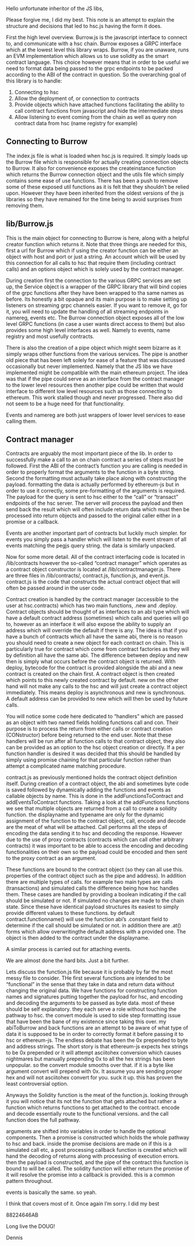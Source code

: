 Hello unfortunate inheritor of the JS libs,

Please forgive me, I did my best. This note is an attempt to explain the structure and decisions that led to hsc.js having the form it does.

First the high level overview. Burrow.js is the javascript interface to connect to, and communicate with a hsc chain. Burrow exposes a GRPC interface which at the lowest level this library wraps. Burrow, if you are unaware, runs an EVM implementation which allows us to use solidity as the smart contract language. This choice however means that in order to be useful we need to format data being passed to the grpc endpoints to be packed according to the ABI of the contract in question. So the overarching goal of this library is to handle:

1. Connecting to hsc
2. Allow the deployment of, or connection to contracts
3. Provide objects which have attached functions facilitating the ability to call contract functions from javascript and hide the intermediate steps
4. Allow listening to event coming from the chain as well as query non contract data from hsc (name registry for example)


## Connecting to Burrow

The index.js file is what is loaded when hsc.js is required. It simply loads up the Burrow file which is responsible for actually creating connection objects to Burrow. It also for convenience exposes the createinstance function which returns the Burrow connection object and the utils file which simply contains some ease of use functions. There has been a push to remove some of these exposed util functions as it is felt that they shouldn’t be relied upon. However they have been inherited from the oldest versions of the js libraries so they have remained for the time being to avoid surprises from removing them.

## lib/Burrow.js

This is the main object for connecting to Burrow is here, along with a helpful creator function which returns it. Note that three things are needed for this, first a url for Burrow which if using the creator function can be either an object with host and port or just a string. An account which will be used by this connection for all calls to hsc that require them (including contract calls) and an options object which is solely used by the contract manager.

During creation first the connection to the various GRPC services are set up, the Service object is a wrapper of the GRPC library that will bind copies of the grpc functions after they have been wrapped to tha same names as before. Its honestly a bit opaque and its main purpose is to make setting up listeners on streaming grpc channels easier. If you want to remove it, go for it, you will need to update the handling of all streaming endpoints in namereg, events etc.
The Burrow connection object exposes all of the low level GRPC functions (in case a user wants direct access to them) but also provides some high level interfaces as well. Namely to events, name registry and most usefully contracts.

There is also the creation of a pipe object which might seem bizarre as it simply wraps other functions from the various services. The pipe is another old piece that has been left solely for ease of a feature that was discussed occasionally but never implemented. Namely that the JS libs we have implemented might be compatible with the main ethereum project. The idea was that if the pipe could serve as an interface from the contract manager to the lower level resources then another pipe could be written that would interface to different low level resources such as those connecting to ethereum. This work stalled though and never progressed. There also did not seem to be a huge need for that functionality.

Events and namereg are both just wrappers of lower level services to ease calling them.



## Contract manager

Contracts are arguably the most important piece of the lib. In order to successfully make a call to an on chain contract a series of steps must be followed. First the ABI of the contract’s function you are calling is needed in order to properly format the arguments to the function in a byte string. Second the formatting must actually take place along with constructing the payload. formatting the data is actually performed by ethereum-js but in order to use it correctly, some pre-formatting of the arguments is required. The payload for the query is sent to hsc either to the “call” or “transact” endpoints of the hsc server. The server will process the payload and then send back the result which will often include return data which must then be processed into return objects and passed to the original caller either in a promise or a callback.

Events are another important part of contracts but luckily much simpler. for events you simply pass a handler which will listen to the event stream of all events matching the pegjs query string. the data is similarly unpacked.

Now for some more detail. All of the contract interfacing code is located in /lib/contracts however the so-called “contract manager” which operates as a contract object constructor is located at /lib/contractmanager.js. There are three files in /lib/contracts/, contract.js, function.js, and event.js. contract.js is the code that constructs the actual contract object that will often be passed around in the user code. 

Contract creation is handled by the contract manager (accessible to the user at hsc.contracts) which has two main functions, .new and .deploy. Contract objects should be thought of as interfaces to an abi type which will have a default contract  address (sometimes) which calls and queries will go to, however as an interface it will also expose the ability to supply an address which will override the default if there is any. The idea is that if you have a bunch of contracts which all have the same abi, there is no reason you should need to create a new object for each contract on chain. This is particularly true for contract which come from contract factories as they will by definition all have the same abi. The difference between deploy and new then is simply what occurs before the contract object is returned. With deploy, bytecode for the contract is provided alongside the abi and a new contract is created on the chain first. A contract object is then created which points to this newly created contract by default. new on the other hand will not make any calls to the hsc and will just create a contract object immediately. This means deploy is asynchronous and new is synchronous. A default address can be provided to new which will then be used by future calls.

You will notice some code here dedicated to “handlers” which are passed as an object with two named fields holding functions call and con. Their purpose is to process the return from either calls or contract creation (CONstructor) before being returned to the end user. Note that these handlers will be run after all function calls to that contract object, they also can be provided as an option to the hsc object creation or directly. If a per function handler is desired it was decided that this should be handled by simply using promise chaining for that particular function rather than attempt a complicated name matching procedure.

contract.js as previously mentioned holds the contract object definition itself. During creation of a contract object, the abi and sometimes byte code is saved followed by dynamically adding the functions and events as callable objects by name. This is done in the addFunctionsToContract and addEventsToContract functions. Taking a look at the addFunctions functions we see that multiple objects are returned from a call to create a solidity function. the displayname and typename are only for the dynamic assignment of the function to the contract object, call, encode and decode are the meat of what will be attached. Call performs all the steps of encoding the data sending it to hsc and decoding the response. However due to the use of proxy contracts (contracts which can call other arbitrary contracts) it was important to be able to access the encoding and decoding functionalities on their own so the payload could be encoded and then sent to the proxy contract as an argument.

These functions are bound to the contract object (so they can all use this. properties of the contract object such as the pipe and address). In addition there are multiple types of calls. for example two main types are calls (transactions) and simulated calls the difference being how hsc handles them. These cases are handled by providing a boolean indicating if the call should be simulated or not. If simulated no changes are made to the chain state. Since these have identical payload structures its easiest to simply provide different values to these functions. by default contract.functionname() will use the function abi’s .constant field to determine if the call should be simulated or not. in addition there are .at() forms which allow overwritingthe default address with a provided one. The object is then added to the contract under the displayname.

A similar process is carried out for attaching events.

We are almost done the hard bits. Just a bit further.

Lets discuss the function.js file because it is probably by far the most messy file to consider. THe first several functions are intended to be “functional” in the sense that they take in data and return data without changing the original data. We have functions for constructing function names and signatures putting together the payload for hsc, and encoding and decoding the arguments to be passed as byte data. most of these should be self explanatory. they each serve a role without touching the pathway to hsc. the convert module is used to side step formatting issue that have been the bane of my existence since taking this over. my abiToBurrow and back functions are an attempt to be aware of what type of data it is supposed to be in order to correctly format it before passing it to hsc or ethereum-js. The endless debate has been the 0x prepended to byte and address strings. The short story is that ethereum-js expects hex strings to be 0x prepended or it will attempt asciitohex conversion which causes nightmares but manually prepending 0x to all the hex strings has been unpopular. so the convert module smooths over that. if it is a byte like argument convert will prepend with 0x. It assume you are sending proper hex and will not asciitohex convert for you. suck it up. this has proven the least controversial option.

Anyways the Solidity function is the meat of the function.js. looking through it you will notice that its not the function that gets attached but rather a function which returns functions to get attached to the contract. encode and decode essentially route to the functional versions.  and the call function does the full pathway.

arguments are shifted into variables in order to handle the optional components. Then a promise is constructed which holds the whole pathway to hsc and back. inside the promise decisions are made on if this is a simulated call etc, a post processing callback function is created which will hand the decoding of returns along with processing of execution errors. then the payload is constructed, and the pipe of the contract this function is bound to will be called. The solidity function will either return the promise of it will resolve the promise into a callback is provided. this is a common pattern throughout.

events is basically the same. so yeah.

I think that covers most of it. Once again I’m sorry. I did my best

88224646AB

Long live the DOUG!

Dennis


